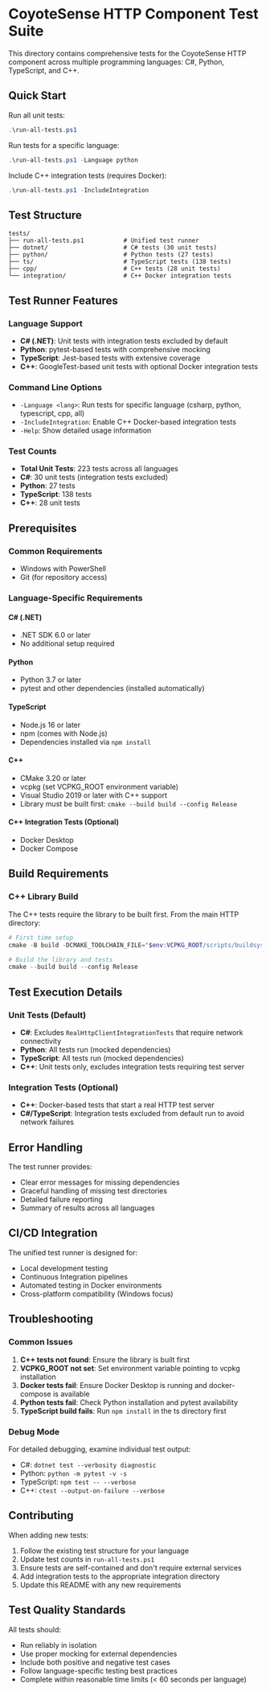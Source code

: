 # CoyoteSense HTTP Component Test Suite

This directory contains comprehensive tests for the CoyoteSense HTTP component across multiple programming languages: C#, Python, TypeScript, and C++.

## Quick Start

Run all unit tests:
```powershell
.\run-all-tests.ps1
```

Run tests for a specific language:
```powershell
.\run-all-tests.ps1 -Language python
```

Include C++ integration tests (requires Docker):
```powershell
.\run-all-tests.ps1 -IncludeIntegration
```

## Test Structure

```
tests/
├── run-all-tests.ps1           # Unified test runner
├── dotnet/                     # C# tests (30 unit tests)
├── python/                     # Python tests (27 tests)
├── ts/                         # TypeScript tests (138 tests)
├── cpp/                        # C++ tests (28 unit tests)
└── integration/                # C++ Docker integration tests
```

## Test Runner Features

### Language Support
- **C# (.NET)**: Unit tests with integration tests excluded by default
- **Python**: pytest-based tests with comprehensive mocking
- **TypeScript**: Jest-based tests with extensive coverage
- **C++**: GoogleTest-based unit tests with optional Docker integration tests

### Command Line Options
- `-Language <lang>`: Run tests for specific language (csharp, python, typescript, cpp, all)
- `-IncludeIntegration`: Enable C++ Docker-based integration tests
- `-Help`: Show detailed usage information

### Test Counts
- **Total Unit Tests**: 223 tests across all languages
- **C#**: 30 unit tests (integration tests excluded)
- **Python**: 27 tests
- **TypeScript**: 138 tests  
- **C++**: 28 unit tests

## Prerequisites

### Common Requirements
- Windows with PowerShell
- Git (for repository access)

### Language-Specific Requirements

#### C# (.NET)
- .NET SDK 6.0 or later
- No additional setup required

#### Python
- Python 3.7 or later
- pytest and other dependencies (installed automatically)

#### TypeScript
- Node.js 16 or later
- npm (comes with Node.js)
- Dependencies installed via `npm install`

#### C++
- CMake 3.20 or later
- vcpkg (set VCPKG_ROOT environment variable)
- Visual Studio 2019 or later with C++ support
- Library must be built first: `cmake --build build --config Release`

#### C++ Integration Tests (Optional)
- Docker Desktop
- Docker Compose

## Build Requirements

### C++ Library Build
The C++ tests require the library to be built first. From the main HTTP directory:

```powershell
# First time setup
cmake -B build -DCMAKE_TOOLCHAIN_FILE="$env:VCPKG_ROOT/scripts/buildsystems/vcpkg.cmake"

# Build the library and tests
cmake --build build --config Release
```

## Test Execution Details

### Unit Tests (Default)
- **C#**: Excludes `RealHttpClientIntegrationTests` that require network connectivity
- **Python**: All tests run (mocked dependencies)
- **TypeScript**: All tests run (mocked dependencies) 
- **C++**: Unit tests only, excludes integration tests requiring test server

### Integration Tests (Optional)
- **C++**: Docker-based tests that start a real HTTP test server
- **C#/TypeScript**: Integration tests excluded from default run to avoid network failures

## Error Handling

The test runner provides:
- Clear error messages for missing dependencies
- Graceful handling of missing test directories
- Detailed failure reporting
- Summary of results across all languages

## CI/CD Integration

The unified test runner is designed for:
- Local development testing
- Continuous Integration pipelines
- Automated testing in Docker environments
- Cross-platform compatibility (Windows focus)

## Troubleshooting

### Common Issues

1. **C++ tests not found**: Ensure the library is built first
2. **VCPKG_ROOT not set**: Set environment variable pointing to vcpkg installation
3. **Docker tests fail**: Ensure Docker Desktop is running and docker-compose is available
4. **Python tests fail**: Check Python installation and pytest availability
5. **TypeScript build fails**: Run `npm install` in the ts directory first

### Debug Mode

For detailed debugging, examine individual test output:
- C#: `dotnet test --verbosity diagnostic`
- Python: `python -m pytest -v -s`
- TypeScript: `npm test -- --verbose`
- C++: `ctest --output-on-failure --verbose`

## Contributing

When adding new tests:
1. Follow the existing test structure for your language
2. Update test counts in `run-all-tests.ps1` 
3. Ensure tests are self-contained and don't require external services
4. Add integration tests to the appropriate integration directory
5. Update this README with any new requirements

## Test Quality Standards

All tests should:
- Run reliably in isolation
- Use proper mocking for external dependencies
- Include both positive and negative test cases
- Follow language-specific testing best practices
- Complete within reasonable time limits (< 60 seconds per language)
